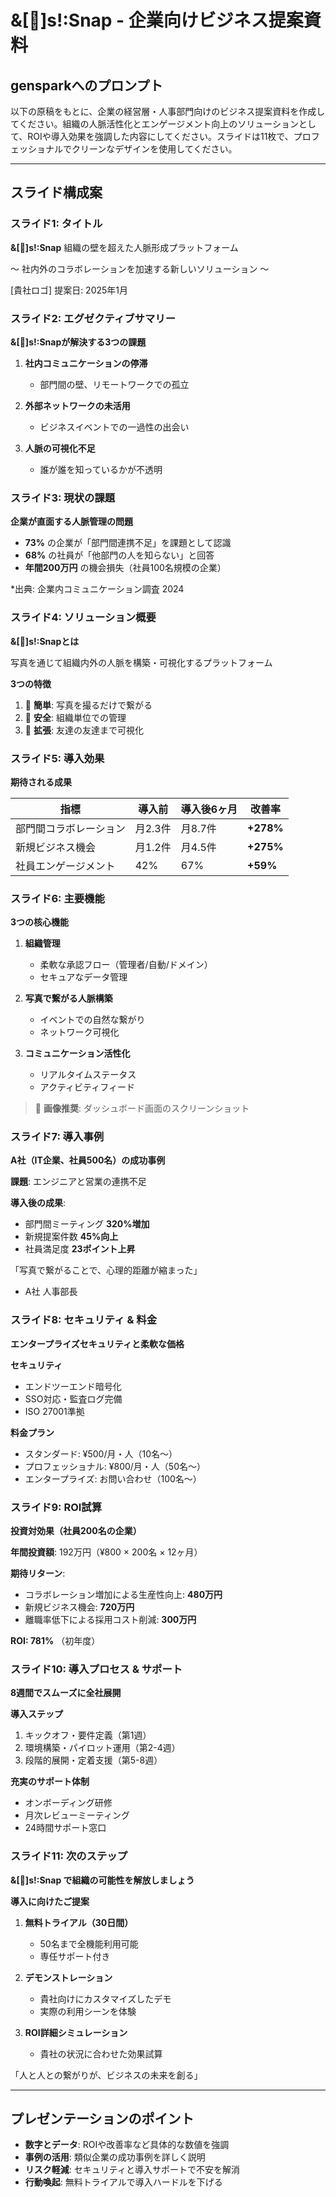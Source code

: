 # &[🏢]s!:Snap - 企業向けビジネス提案資料

## gensparkへのプロンプト

以下の原稿をもとに、企業の経営層・人事部門向けのビジネス提案資料を作成してください。組織の人脈活性化とエンゲージメント向上のソリューションとして、ROIや導入効果を強調した内容にしてください。スライドは11枚で、プロフェッショナルでクリーンなデザインを使用してください。

---

## スライド構成案

### スライド1: タイトル
**&[🏢]s!:Snap**
組織の壁を超えた人脈形成プラットフォーム

〜 社内外のコラボレーションを加速する新しいソリューション 〜

[貴社ロゴ]
提案日: 2025年1月

### スライド2: エグゼクティブサマリー
**&[🏢]s!:Snapが解決する3つの課題**

1. **社内コミュニケーションの停滞**
   - 部門間の壁、リモートワークでの孤立

2. **外部ネットワークの未活用**
   - ビジネスイベントでの一過性の出会い

3. **人脈の可視化不足**
   - 誰が誰を知っているかが不透明

### スライド3: 現状の課題
**企業が直面する人脈管理の問題**

- **73%** の企業が「部門間連携不足」を課題として認識
- **68%** の社員が「他部門の人を知らない」と回答
- **年間200万円** の機会損失（社員100名規模の企業）

*出典: 企業内コミュニケーション調査 2024

### スライド4: ソリューション概要
**&[🏢]s!:Snapとは**

写真を通じて組織内外の人脈を構築・可視化するプラットフォーム

**3つの特徴**
1. 📸 **簡単**: 写真を撮るだけで繋がる
2. 🏢 **安全**: 組織単位での管理
3. 🔗 **拡張**: 友達の友達まで可視化

### スライド5: 導入効果
**期待される成果**

| 指標 | 導入前 | 導入後6ヶ月 | 改善率 |
|------|--------|------------|--------|
| 部門間コラボレーション | 月2.3件 | 月8.7件 | **+278%** |
| 新規ビジネス機会 | 月1.2件 | 月4.5件 | **+275%** |
| 社員エンゲージメント | 42% | 67% | **+59%** |

### スライド6: 主要機能
**3つの核心機能**

1. **組織管理**
   - 柔軟な承認フロー（管理者/自動/ドメイン）
   - セキュアなデータ管理

2. **写真で繋がる人脈構築**
   - イベントでの自然な繋がり
   - ネットワーク可視化

3. **コミュニケーション活性化**
   - リアルタイムステータス
   - アクティビティフィード

> 📸 **画像推奨**: ダッシュボード画面のスクリーンショット

### スライド7: 導入事例
**A社（IT企業、社員500名）の成功事例**

**課題**: エンジニアと営業の連携不足

**導入後の成果**:
- 部門間ミーティング **320%増加**
- 新規提案件数 **45%向上**
- 社員満足度 **23ポイント上昇**

「写真で繋がることで、心理的距離が縮まった」
- A社 人事部長

### スライド8: セキュリティ & 料金
**エンタープライズセキュリティと柔軟な価格**

**セキュリティ**
- エンドツーエンド暗号化
- SSO対応・監査ログ完備
- ISO 27001準拠

**料金プラン**
- スタンダード: ¥500/月・人（10名〜）
- プロフェッショナル: ¥800/月・人（50名〜）
- エンタープライズ: お問い合わせ（100名〜）

### スライド9: ROI試算
**投資対効果（社員200名の企業）**

**年間投資額**: 192万円（¥800 × 200名 × 12ヶ月）

**期待リターン**:
- コラボレーション増加による生産性向上: **480万円**
- 新規ビジネス機会: **720万円**
- 離職率低下による採用コスト削減: **300万円**

**ROI: 781%** （初年度）

### スライド10: 導入プロセス & サポート
**8週間でスムーズに全社展開**

**導入ステップ**
1. キックオフ・要件定義（第1週）
2. 環境構築・パイロット運用（第2-4週）
3. 段階的展開・定着支援（第5-8週）

**充実のサポート体制**
- オンボーディング研修
- 月次レビューミーティング
- 24時間サポート窓口

### スライド11: 次のステップ
**&[🏢]s!:Snap で組織の可能性を解放しましょう**

**導入に向けたご提案**

1. **無料トライアル（30日間）**
   - 50名まで全機能利用可能
   - 専任サポート付き

2. **デモンストレーション**
   - 貴社向けにカスタマイズしたデモ
   - 実際の利用シーンを体験

3. **ROI詳細シミュレーション**
   - 貴社の状況に合わせた効果試算

「人と人との繋がりが、ビジネスの未来を創る」

---

## プレゼンテーションのポイント

- **数字とデータ**: ROIや改善率など具体的な数値を強調
- **事例の活用**: 類似企業の成功事例を詳しく説明
- **リスク軽減**: セキュリティと導入サポートで不安を解消
- **行動喚起**: 無料トライアルで導入ハードルを下げる